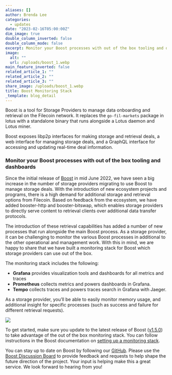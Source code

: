 ```yaml
---
aliases: []
author: Brenda Lee
categories:
  - updates
date: "2023-02-16T05:00:00Z"
dim_image: true
double_column_inverted: false
double_column_mode: false
excerpt: Monitor your Boost processes with out of the box tooling and dashboards.
image:
  alt: ""
  url: /uploads/boost_1.webp
main_feature_inverted: false
related_article_1: ""
related_article_2: ""
related_article_3: ""
share_image: /uploads/boost_1.webp
title: Boost Monitoring Stack
_template: blog_detail
---
```


Boost is a tool for Storage Providers to manage data onboarding and retrieval on the Filecoin network. It replaces the `go-fil-markets` package in lotus with a standalone binary that runs alongside a Lotus daemon and Lotus miner.

Boost exposes libp2p interfaces for making storage and retrieval deals, a web interface for managing storage deals, and a GraphQL interface for accessing and updating real-time deal information.

### **Monitor your Boost processes with out of the box tooling and dashboards**

Since the initial release of [Boost](https://boost.filecoin.io/) in mid June 2022, we have seen a big increase in the number of storage providers migrating to use Boost to manage storage deals. With the introduction of new ecosystem projects and programs, there is a high demand for additional storage and retrieval options from Filecoin. Based on feedback from the ecosystem, we have added booster-http and booster-bitswap, which enables storage providers to directly serve content to retrieval clients over additional data transfer protocols.

The introduction of these retrieval capabilities has added a number of new processes that run alongside the main Boost process. As a storage provider, it can be challenging to monitor the various Boost processes in additional to the other operational and management work. With this in mind, we are happy to share that we have built a monitoring stack for Boost which storage providers can use out of the box.

The monitoring stack includes the following:

- **Grafana** provides visualization tools and dashboards for all metrics and traces
- **Prometheus** collects metrics and powers dashboards in Grafana.
- **Tempo** collects traces and powers traces search in Grafana with Jaeger.

As a storage provider, you’ll be able to easily monitor memory usage, and additional insight for specific processes (such as success and failure for different retrieval requests).

![](/uploads/screenshot-2023-01-25-at-15-08-31.webp)

To get started, make sure you update to the latest release of Boost ([v1.5.0](https://github.com/filecoin-project/boost/releases/tag/v1.5.0)) to take advantage of the out of the box monitoring stack. You can follow instructions in the Boost documentation on [setting up a monitoring stack](https://boost.filecoin.io/tutorials/setting-up-a-monitoring-stack-for-boost).

You can stay up to date on Boost by following our [GitHub](https://github.com/filecoin-project/boost). Please use the [Boost Discussion Board](https://github.com/filecoin-project/boost/discussions) to provide feedback and requests to help shape the future direction of the project. Your input is helping make this a great service. We look forward to hearing from you!
